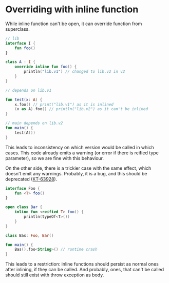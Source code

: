 # Overriding with inline function

While inline function can't be open, it can override function from superclass.

```kotlin
// lib
interface I {
    fun foo()
}

class A : I {
    override inline fun foo() {
        println("lib.v1") // changed to lib.v2 in v2
    }
}

// depends on lib.v1

fun test(x: A) {
    x.foo() // print("lib.v1") as it is inlined
    (x as A).foo() // println("lib.v2") as it can't be inlined
}

// main depends on lib.v2
fun main() {
    test(A())
}
```

This leads to inconsistency on which version would be called in which cases. 
This code already emits a warning (or error if there is reified type parameter), 
so we are fine with this behaviour.

On the other side, there is a trickier case with the same effect, which doesn't emit any warnings.
Probably, it is a bug, and this should be deprecated ([KT-63928](https://youtrack.jetbrains.com/issue/KT-63928)).

```kotlin
interface Foo {
    fun <T> foo()
}

open class Bar {
    inline fun <reified T> foo() {
        println(typeOf<T>())
    }
}

class Bas: Foo, Bar()

fun main() {
    Bas().foo<String>() // runtime crash
}
```

This leads to a restriction: inline functions should persist as normal ones after inlining, if they can be called. 
And probably, ones, that can't be called should still exist with throw exception as body. 